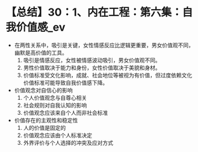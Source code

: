# 【总结】30：1、内在工程：第六集：自我价值感_ev

-   在两性关系中，吸引是关键，女性情感反应比逻辑更重要，男女价值观不同，幽默是高价值的工具。
    1.  吸引是情感反应，女性被情感波动吸引，男女价值观不同。
    2.  男性价值取决于能力和身份，女性价值取决于美貌和身材。
    3.  价值标准受文化影响，成就、社会地位等被视为有价值，但过度依赖文化价值标准可能导致自我价值感下降。
-   价值观念对自信心的影响
    1.  个人价值观念与自尊心相关
    2.  社会规则对自我认知的影响
    3.  价值观念应该来自个人而非社会标准
-   价值存在的主观性和稳定性
    1.  人的价值是固定的
    2.  价值观念应该由个人标准决定
    3.  外界评价与个人选择的冲突及应对方式